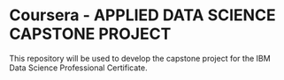 # Coursera - APPLIED DATA SCIENCE CAPSTONE PROJECT

This repository will be used to develop the capstone project for the IBM Data Science Professional Certificate.
